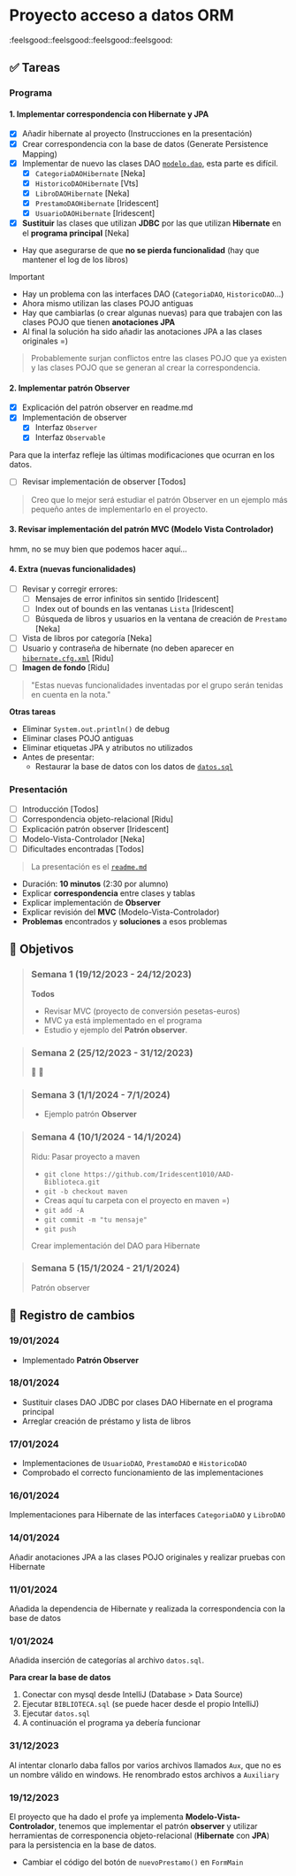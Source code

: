 # Proyecto acceso a datos ORM

:feelsgood::feelsgood::feelsgood::feelsgood:

## ✅ Tareas

### Programa

#### 1. Implementar correspondencia con Hibernate y JPA

- [x] Añadir hibernate al proyecto (Instrucciones en la presentación)
- [x] Crear correspondencia con la base de datos (Generate Persistence Mapping)
- [x] Implementar de nuevo las clases DAO [`modelo.dao`](./Biblioteca%20MVC/src/modelo/dao/), esta parte es difícil.
    - [x] `CategoriaDAOHibernate` [Neka]
    - [x] `HistoricoDAOHibernate` [Vts]
    - [x] `LibroDAOHibernate` [Neka]
    - [x] `PrestamoDAOHibernate` [Iridescent]
    - [x] `UsuarioDAOHibernate` [Iridescent]

- [x] **Sustituir** las clases que utilizan **JDBC** por las que utilizan **Hibernate** en el **programa principal** [Neka]

- Hay que asegurarse de que **no se pierda funcionalidad** (hay que mantener el
log de los libros)
     
> [!IMPORTANT]  
> - Hay un problema con las interfaces DAO (`CategoriaDAO`, `HistoricoDAO`...)
> - Ahora mismo utilizan las clases POJO antiguas
> - Hay que cambiarlas (o crear algunas nuevas) para que trabajen con las clases POJO que tienen **anotaciones JPA**
> - Al final la solución ha sido añadir las anotaciones JPA a las clases originales =)
     
> Probablemente surjan conflictos entre las clases POJO que ya existen y las clases POJO que se generan al crear la correspondencia.

#### 2. Implementar patrón Observer

- [x] Explicación del patrón observer en readme.md
- [x] Implementación de observer
    - [x] Interfaz `Observer`
    - [x] Interfaz `Observable`

Para que la interfaz refleje las últimas modificaciones que ocurran en los datos.
- [ ] Revisar implementación de observer [Todos]

> Creo que lo mejor será estudiar el patrón Observer en un ejemplo más pequeño antes de implementarlo en el proyecto.

#### 3. Revisar implementación del patrón **MVC** (Modelo Vista Controlador)

hmm, no se muy bien que podemos hacer aquí...

#### 4. Extra (nuevas funcionalidades)

- [ ] Revisar y corregir errores:
    - [ ] Mensajes de error infinitos sin sentido [Iridescent]
    - [ ] Index out of bounds en las ventanas `Lista` [Iridescent]
    - [ ] Búsqueda de libros y usuarios en la ventana de creación de `Prestamo` [Neka]
- [ ] Vista de libros por categoría [Neka]
- [ ] Usuario y contraseña de hibernate (no deben aparecer en [`hibernate.cfg.xml`](Biblioteca%20MVC/src/hibernate.cfg.xml) [Ridu]
- [ ] **Imagen de fondo** [Ridu]

> "Estas nuevas funcionalidades inventadas por el grupo serán tenidas en cuenta en la nota."

**Otras tareas**

- Eliminar `System.out.println()` de debug
- Eliminar clases POJO antiguas
- Eliminar etiquetas JPA y atributos no utilizados
- Antes de presentar:
    - Restaurar la base de datos con los datos de [`datos.sql`](Biblioteca%20MVC/ficheros/datos.sql)

### Presentación

- [ ] Introducción [Todos]
- [ ] Correspondencia objeto-relacional [Ridu]
- [ ] Explicación patrón observer [Iridescent]
- [ ] Modelo-Vista-Controlador [Neka]
- [ ] Dificultades encontradas [Todos]

> La presentación es el [`readme.md`](./readme.md)

- Duración: **10 minutos** (2:30 por alumno)
- Explicar **correspondencia** entre clases y tablas
- Explicar implementación de **Observer**
- Explicar revisión del **MVC** (Modelo-Vista-Controlador)
- **Problemas** encontrados y **soluciones** a esos problemas 


## 🎯 Objetivos

> ### Semana 1 (19/12/2023 - 24/12/2023)
> 
> **Todos**
> - Revisar MVC (proyecto de conversión pesetas-euros)
> - MVC ya está implementado en el programa
> - Estudio y ejemplo del **Patrón observer**.

> ### Semana 2 (25/12/2023 - 31/12/2023)
>
> 🎄 🎅
> 

> ### Semana 3 (1/1/2024 - 7/1/2024) 
> 
> - Ejemplo patrón **Observer**

> ### Semana 4 (10/1/2024 - 14/1/2024)
>
> Ridu: Pasar proyecto a maven
> - `git clone https://github.com/Iridescent1010/AAD-Biblioteca.git`
> - `git -b checkout maven`
> - Creas aquí tu carpeta con el proyecto en maven =)
> - `git add -A`
> - `git commit -m "tu mensaje"`
> - `git push`
>
> Crear implementación del DAO para Hibernate

> ### Semana 5 (15/1/2024 - 21/1/2024)
>
> Patrón observer

## 📄 Registro de cambios

### 19/01/2024

- Implementado **Patrón Observer**

### 18/01/2024

- Sustituir clases DAO JDBC por clases DAO Hibernate en el programa principal
- Arreglar creación de préstamo y lista de libros

### 17/01/2024

- Implementaciones de `UsuarioDAO`, `PrestamoDAO` e `HistoricoDAO`
- Comprobado el correcto funcionamiento de las implementaciones

### 16/01/2024

Implementaciones para Hibernate de las interfaces `CategoriaDAO` y `LibroDAO`

### 14/01/2024

Añadir anotaciones JPA a las clases POJO originales y realizar pruebas con
Hibernate

### 11/01/2024

Añadida la dependencia de Hibernate y realizada la correspondencia con la
base de datos

### 1/01/2024

Añadida inserción de categorías al archivo `datos.sql`.

**Para crear la base de datos**
1. Conectar con mysql desde IntelliJ (Database \> Data Source)
2. Ejecutar `BIBLIOTECA.sql` (se puede hacer desde el propio IntelliJ)
3. Ejecutar `datos.sql`
4. A continuación el programa ya debería funcionar 

### 31/12/2023

Al intentar clonarlo daba fallos por varios archivos llamados `Aux`,
que no es un nombre válido en windows. He renombrado estos archivos a `Auxiliary`

### 19/12/2023
 
El proyecto que ha dado el profe ya implementa **Modelo-Vista-Controlador**,
tenemos que implementar el patrón **observer** y utilizar herramientas de
corresponencia objeto-relacional (**Hibernate** con **JPA**) para la persistencia en la
base de datos.
 
- Cambiar el código del botón de `nuevoPrestamo()` en `FormMain`
